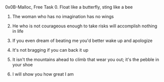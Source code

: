 0x0B-Malloc, Free 
Task
0. Float like a butterfly, sting like a bee

1. The woman who has no imagination has no wings

2. He who is not courageous enough to take risks will accomplish nothing in life

3. If you even dream of beating me you'd better wake up and apologize

4. It's not bragging if you can back it up

5. It isn't the mountains ahead to climb that wear you out; it's the pebble in your shoe

6. I will show you how great I am
